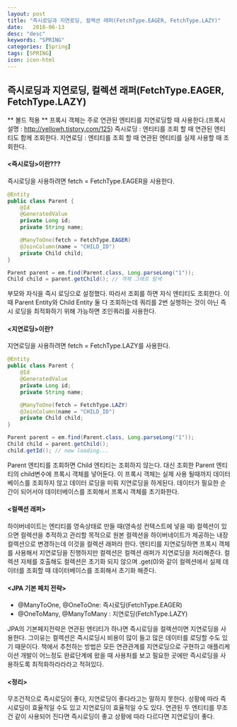 ```yaml
---
layout: post
title: "즉시로딩과 지연로딩, 컬렉션 래퍼(FetchType.EAGER, FetchType.LAZY)"
date:   2018-06-13
desc: "desc"
keywords: "SPRING"
categories: [Spring]
tags: [SPRING]
icon: icon-html
---
```



## 즉시로딩과 지연로딩, 컬렉션 래퍼(FetchType.EAGER, FetchType.LAZY)


** 볼드 적용 **
프록시 객체는 주로 연관된 엔티티를 지연로딩할 때 사용한다.(프록시 설명 : http://yellowh.tistory.com/125)
즉시로딩 : 엔티티를 조회 할 때 연관된 엔티티도 함께 조회한다.
지연로딩 : 엔티티를 조회 할 때 연관된 엔티티를 실제 사용할 때 조회한다.

#### <즉시로딩>이란???
즉시로딩을 사용하려면 fetch = FetchType.EAGER을 사용한다.

```java
@Entity
public class Parent {
    @Id
    @GeneratedValue
    private Long id;
    private String name;

    @ManyToOne(fetch = FetchType.EAGER)
    @JoinColumn(name = "CHILD_ID")
    private Child child;
}

```

```java
Parent parent = em.find(Parent.class, Long.parseLong("1"));
Child child = parent.getChild(); // 객체 그래프 탐색

```

부모와 자식을 즉시 로딩으로 설정했다. 따라서 조회를 하면 자식 엔티티도 조회한다. 이때 Parent Entity와 Child Entity 둘 다 조회하는데 쿼리를 2번 실행하는 것이 아닌 즉시 로딩을 최적화하기 위해 가능하면 조인쿼리를 사용한다.


#### <지연로딩>이란?

지연로딩을 사용하려면 fetch = FetchType.LAZY를 사용한다.


```java
@Entity
public class Parent {
    @Id
    @GeneratedValue
    private Long id;
    private String name;

    @ManyToOne(fetch = FetchType.LAZY)
    @JoinColumn(name = "CHILD_ID")
    private Child child;
}


```

```java
Parent parent = em.find(Parent.class, Long.parseLong("1"));
Child child = parent.getChild();
child.getId(); // now loading...


```


Parent 엔티티를 조회하면 Child 엔티티는 조회하지 않는다.
대신 조회한 Parent 엔티티의 child변수에 프록시 객체를 넣어둔다. 이 프록시 객체는 실제 사용 될때까지 데이터베이스를 조회하지 않고 데이터 로딩을 미뤄 지연로딩을 하게된다.
데이터가 필요한 순간이 되어서야 데이터베이스를 조회해서 프록시 객체를 초기화한다.

#### <컬렉션 래퍼>
하이버네이트는 엔티티를 영속상태로 만들 때(영속성 컨텍스트에 넣을 때) 컬렉션이 있으면 컬렉션을 추적하고 관리할 목적으로 원본 컬렉션을 하이버네이트가 제공하는 내장 컬렉션으로 변경하는데 이것을 컬렉션 래퍼라 한다.
엔티티를 지연로딩하면 프록시 객체를 사용해서 지연로딩을 진행하지만 컬렉션은 컬렉션 래퍼가 지연로딩을 처리해준다.
컬렉션 자체를 호출해도 컬렉션은 초기화 되지 않으며 .get(0)와 같이 컬렉션에서 실제 데이터를 조회할 때 데이터베이스를 조회해서 초기화 해준다.

#### <JPA 기본 페치 전략>
- @ManyToOne, @OneToOne: 즉시로딩(FetchType.EAGER)
- @OneToMany, @ManyToMany : 지연로딩(FetchType.LAZY)

JPA의 기본페지전략은 연관된 엔티티가 하나면 즉시로딩을 컬렉션이면 지연로딩을 사용한다. 그이유는 컬렉션은 즉시로딩시 비용이 많이 들고 많은 데이터를 로딩할 수도 있기 때문이다. 책에서 추천하는 방법은 모든 연관관계를 지연로딩으로 구현하고 애플리케이션 개발이 어느정도 완료단계에 왔을 때 사용처를 보고 필요한 곳에만 즉시로딩을 사용하도록 최적화하라라라고 적혀있다.

#### <정리>
무조건적으로 즉시로딩이 좋다, 지연로딩이 좋다라고는 말하지 못한다.
상황에 따라 즉시로딩이 효율적일 수도 있고 지연로딩이 효율적일 수도 있다.
연관된 두 엔티티를 무조건 같이 사용되어 진다면 즉시로딩이 좋고 상황에 따라 다르다면 지연로딩이 좋다.
